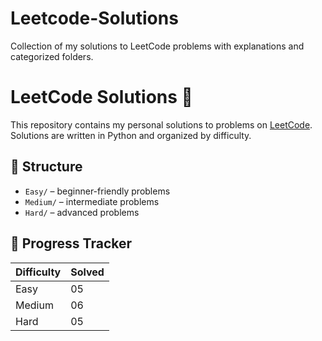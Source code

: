 # Leetcode-Solutions
Collection of my solutions to LeetCode problems with explanations and categorized folders.
# LeetCode Solutions 🧠

This repository contains my personal solutions to problems on [LeetCode](https://leetcode.com). Solutions are written in Python and organized by difficulty.

## 📁 Structure

- `Easy/` – beginner-friendly problems
- `Medium/` – intermediate problems
- `Hard/` – advanced problems

## 📌 Progress Tracker

| Difficulty | Solved |
|------------|--------|
| Easy       | 05   |
| Medium     | 06  |
| Hard       | 05    |



